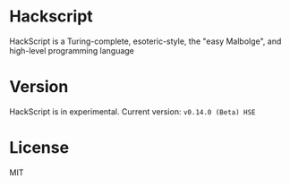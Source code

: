 # Hackscript

HackScript is a Turing-complete, esoteric-style, the "easy Malbolge", and high-level programming language

# Version

HackScript is in experimental. Current version: `v0.14.0 (Beta) HSE`

# License

MIT
